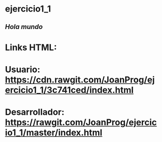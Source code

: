# ejercicio1_1
## *Hola mundo*

# Links HTML:
# Usuario: https://cdn.rawgit.com/JoanProg/ejercicio1_1/3c741ced/index.html
# Desarrollador: https://rawgit.com/JoanProg/ejercicio1_1/master/index.html
